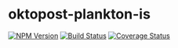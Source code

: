# oktopost-plankton-is


[![NPM Version](https://img.shields.io/npm/v/oktopost-plankton-is.svg)](https://www.npmjs.com/package/oktopost-plankton-is)
[![Build Status](https://travis-ci.org/Oktopost/plankton-is.svg?branch=master)](https://travis-ci.org/Oktopost/plankton-is)
[![Coverage Status](https://coveralls.io/repos/github/Oktopost/plankton-is/badge.svg?branch=master&2)](https://coveralls.io/github/Oktopost/plankton-is?branch=master&2)
